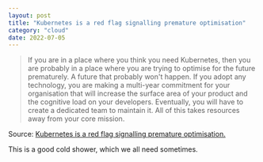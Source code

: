 ```yaml
---
layout: post
title: "Kubernetes is a red flag signalling premature optimisation"
category: "cloud"
date: 2022-07-05
---
```


> If you are in a place where you think you need Kubernetes, then you are probably in a place where you are trying to optimise for the future prematurely. A future that probably won't happen. If you adopt any technology, you are making a multi-year commitment for your organisation that will increase the surface area of your product and the cognitive load on your developers. Eventually, you will have to create a dedicated team to maintain it. All of this takes resources away from your core mission.

Source: [Kubernetes is a red flag signalling premature optimisation.](https://www.jeremybrown.tech/8-kubernetes-is-a-red-flag-signalling-premature-optimisation/)

This is a good cold shower, which we all need sometimes.
